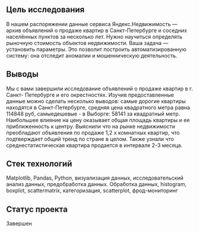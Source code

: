 ## Цель исследования
В нашем распоряжении данные сервиса Яндекс.Недвижимость — архив объявлений о продаже квартир в Санкт-Петербурге и соседних населённых пунктов за несколько лет. 
Нужно научиться определять рыночную стоимость объектов недвижимости. 
Ваша задача — установить параметры. Это позволит построить автоматизированную систему: она отследит аномалии и мошенническую деятельность.

## Выводы
Мы с вами завершили исследование объявлений о продаже квартир в г. Санкт- Петербурге и его окрестностях.
Изучив предоставленные данные можно сделать несколько выводов: самые дорогие квартиры находятся в Санкт-Петербурге, 
средняя цена квадратного метра равна 114848 руб, самыедешевые - в Выборге: 58141 за квадратный метр. 
Наибольшее влияние на цену оказывает общая площадь квартиры и ее приближенность к центру. Выяснили что на рынке недвижимости преобладают объявления
по продаже 1,2 х комнатных квартир, что подтверждает общий тренд по стране в целом. Также узнали что среднестатистическая квартира продается в интервале 2-3 месяца.

## Стек технологий
Matplotlib, Pandas, Python, визуализация данных, исследовательский анализ данных, предобработка данных. 
Обработка данных, histogram, boxplot, scattermatrix, категоризация, scatterplot, фрод-мониторинг

## Статус проекта
Завершен
